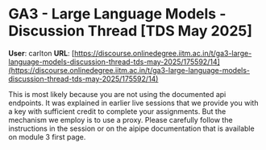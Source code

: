 # GA3 - Large Language Models - Discussion Thread [TDS May 2025]

**User**: carlton
**URL**: [https://discourse.onlinedegree.iitm.ac.in/t/ga3-large-language-models-discussion-thread-tds-may-2025/175592/14](https://discourse.onlinedegree.iitm.ac.in/t/ga3-large-language-models-discussion-thread-tds-may-2025/175592/14)

This is most likely because you are not using the documented api endpoints. It was explained in earlier live sessions that we provide you with a key with sufficient credit to complete your assignments. But the mechanism we employ is to use a proxy. Please carefully follow the instructions in the session or on the aipipe documentation that is available on module 3 first page.
